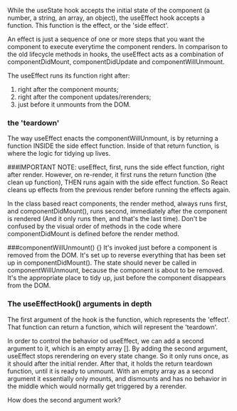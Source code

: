 While the useState hook accepts the initial state of the component (a number, a string, an array, an object), the useEffect hook accepts a function. This function is the effect, or the 'side effect'. 

An effect is just a sequence of one or more steps that you want the component to execute everytime the component renders. In comparison to the old lifecycle methods in hooks, the useEffect acts as a combination of componentDidMount, componentDidUpdate and componentWillUnmount. 


The useEffect runs its function right after:

1. right after the component mounts;
2. right after the component updates/rerenders;
3. just before it unmounts from the DOM. 

### the 'teardown'
The way useEffect enacts the componentWillUnmount, is by returning a function INSIDE the side effect function. Inside of that return function, is where the logic for tidying up lives.

###IMPORTANT NOTE: useEffect, first, runs the side effect function, right after render. However, on re-render, it first runs the return function (the clean up function), THEN runs again with the side effect function. So React cleans up effects from the previous render before running the effects again. 

In the class based react components, the render method, always runs first, and componentDidMount(), runs second, immediately after the component is rendered (And it only runs then, and that's the last time). Don't be confused by the visual order of methods in the code where componentDidMount is defined before the render method. 

###componentWillUnmount() {}
It's invoked just before a component is removed from the DOM. It's set up to reverse everything that has been set up in componentDidMount(). The state should never be called in componentWillUnmount, because the component is about to be removed. It's the appropriate place to tidy up, just before the component disappears from the DOM. 

### The useEffectHook() arguments in depth
The first argument of the hook is the function, which represents the 'effect'. That function can return a function, which will represent the 'teardown'. 

In order to control the behavior od useEffect, we can add a second argument to it, which is an empty array []. By adding the second argument, useEffect stops rerendering on every state change. So it only runs once, as it should after the initial render. After that, it holds the return teardown function, until it is ready to unmount. With an empty array as a second argument it essentially only mounts, and dismounts and has no behavior in the middle which would normally get triggered by a rerender.  

How does the second argument work? 
